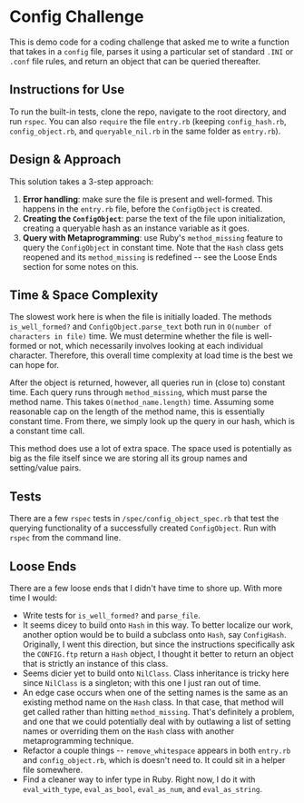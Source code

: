 # Config Challenge

This is demo code for a coding challenge that asked me to write a function that takes in a `config` file, parses it using a particular set of standard `.INI` or `.conf` file rules, and return an object that can be queried thereafter.

## Instructions for Use

To run the built-in tests, clone the repo, navigate to the root directory, and run `rspec`. You can also `require` the file `entry.rb` (keeping `config_hash.rb`, `config_object.rb`, and `queryable_nil.rb` in the same folder as `entry.rb`).

## Design & Approach

This solution takes a 3-step approach:

1. **Error handling**: make sure the file is present and well-formed. This happens in the `entry.rb` file, before the `ConfigObject` is created.
2. **Creating the `ConfigObject`**: parse the text of the file upon initialization, creating a queryable hash as an instance variable as it goes.
3. **Query with Metaprogramming**: use Ruby's `method_missing` feature to query the `ConfigObject` in constant time. Note that the `Hash` class gets reopened and its `method_missing` is redefined -- see the Loose Ends section for some notes on this.

## Time & Space Complexity

The slowest work here is when the file is initially loaded. The methods `is_well_formed?` and `ConfigObject.parse_text` both run in `O(number of characters in file)` time. We must determine whether the file is well-formed or not, which necessarily involves looking at each individual character.  Therefore, this overall time complexity at load time is the best we can hope for.

After the object is returned, however, all queries run in (close to) constant time. Each query runs through `method_missing`, which must parse the method name.  This takes `O(method_name.length)` time. Assuming some reasonable cap on the length of the method name, this is essentially constant time. From there, we simply look up the query in our hash, which is a constant time call.

This method does use a lot of extra space. The space used is potentially as big as the file itself since we are storing all its group names and setting/value pairs.

## Tests

There are a few `rspec` tests in `/spec/config_object_spec.rb` that test the querying functionality of a successfully created `ConfigObject`. Run with `rspec` from the command line.

## Loose Ends

There are a few loose ends that I didn't have time to shore up. With more time I would:

- Write tests for `is_well_formed?` and `parse_file`.   
- It seems dicey to build onto `Hash` in this way. To better localize our work, another option would be to build a subclass onto `Hash`, say `ConfigHash`. Originally, I went this direction, but since the instructions specifically ask the `CONFIG.ftp` return a `Hash` object, I thought it better to return an object that is strictly an instance of this class.
- Seems dicier yet to build onto `NilClass`. Class inheritance is tricky here since `NilClass` is a singleton; with this one I just ran out of time.
- An edge case occurs when one of the setting names is the same as an existing method name on the `Hash` class. In that case, that method will get called rather than hitting `method_missing`. That's definitely a problem, and one that we could potentially deal with by outlawing a list of setting names or overriding them on the `Hash` class with another metaprogramming technique.
- Refactor a couple things -- `remove_whitespace` appears in both `entry.rb` and `config_object.rb`, which is doesn't need to. It could sit in a helper file somewhere.  
- Find a cleaner way to infer type in Ruby. Right now, I do it with `eval_with_type`, `eval_as_bool`, `eval_as_num`, and `eval_as_string`.
